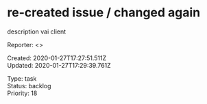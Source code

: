 # re-created issue / changed again

description vai client

Reporter:  <>  

Created: 2020-01-27T17:27:51.511Z  
Updated: 2020-01-27T17:29:39.761Z

Type: task  
Status: backlog  
Priority: 18
